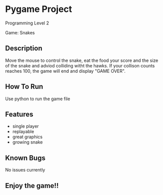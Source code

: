 #  Pygame Project 

Programming Level 2 

Game: Snakes 

## Description 

Move the mouse to control the snake, eat the food your score and the size of the snake and adviod colliding witht the hawks. If your collison counts reaches 100, the game will end and display "GAME OVER". 

## How To Run 

Use python to run the game file 

## Features 

- single player 
- replayable 
- great graphics
- growing snake 

## Known Bugs 

No issues currently 

## Enjoy the game!! 